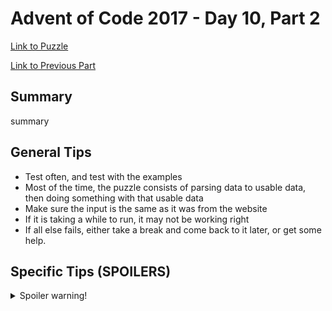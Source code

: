 # Advent of Code 2017 - Day 10, Part 2

[Link to Puzzle](https://adventofcode.com/2017/day/10#part2)

[Link to Previous Part](https://github.com/CodingAP/unofficial-aoc-syllabus/blob/main/years/2017/day10/part1.md)

## Summary
summary

## General Tips
- Test often, and test with the examples
- Most of the time, the puzzle consists of parsing data to usable data, then doing something with that usable data
- Make sure the input is the same as it was from the website
- If it is taking a while to run, it may not be working right
- If all else fails, either take a break and come back to it later, or get some help.

## Specific Tips (SPOILERS)
<details> <summary>Spoiler warning!</summary>

specific tips

</details>